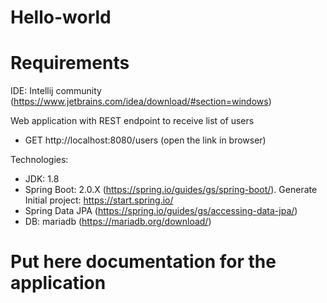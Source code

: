 # Hello-world

# Requirements
IDE: Intellij community (https://www.jetbrains.com/idea/download/#section=windows)

Web application with REST endpoint to receive list of users 
- GET http://localhost:8080/users (open the link in browser)

Technologies:
- JDK: 1.8
- Spring Boot: 2.0.X (https://spring.io/guides/gs/spring-boot/). Generate Initial project: https://start.spring.io/
- Spring Data JPA (https://spring.io/guides/gs/accessing-data-jpa/)
- DB: mariadb (https://mariadb.org/download/)

# Put here documentation for the application  


